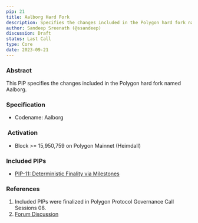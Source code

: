 ```yaml
---
pip: 21
title: Aalborg Hard Fork
description: Specifies the changes included in the Polygon hard fork named Aalborg
author: Sandeep Sreenath (@ssandeep)
discussion: Draft
status: Last Call
type: Core
date: 2023-09-21
---
```


### Abstract

This PIP specifies the changes included in the Polygon hard fork named Aalborg.

### Specification

-   Codename: Aalborg
    
###  Activation

-   Block >=  15,950,759 on Polygon Mainnet (Heimdall)   

### Included PIPs

-   [PIP-11: Deterministic Finality via Milestones](https://github.com/maticnetwork/Polygon-Improvement-Proposals/blob/main/PIPs/PIP-11.md) 
    
### References

1.  Included PIPs were finalized in Polygon Protocol Governance Call Sessions 08.  
2.  [Forum Discussion](https://forum.polygon.technology/t/pip-11-deterministic-finality-via-milestones/11918) 

